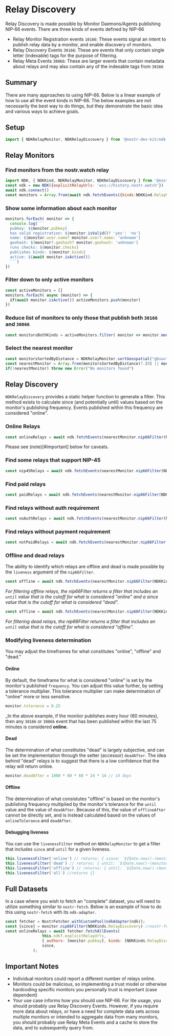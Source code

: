 # Relay Discovery 
Relay Discovery is made possible by Monitor Daemons/Agents publishing NIP-66 events. There are three kinds of events defined by NIP-66
- Relay Monitor Registration events `10166`: These events signal an intent to publish relay data by a monitor, and enable discovery of monitors.
- Relay Discovery Events `30166`: These are events that only contain single letter (indexable) tags for the purpose of filtering.
- Relay Meta Events `30066`: These are larger events that contain metadata about relays and may also contain any of the indexable tags from `30166` 

## Summary 
There are many approaches to using NIP-66. Below is a linear example of how to use all the event kinds in NIP-66. The below examples are not necessarily the best way to do things, but they demonstrate the basic idea and various ways to achieve goals. 

## Setup 
```js
import { NDKRelayMonitor, NDKRelayDiscovery } from '@nostr-dev-kit/ndk'
```

## Relay Monitors

### Find monitors from the nostr.watch relay
```js
import NDK, { NDKKind, NDKRelayMonitor, NDKRelayDiscovery } from '@nostr-dev-kit/ndk'
const ndk = new NDK({explicitRelayUrls: 'wss://history.nostr.watch'})
await ndk.connect()
const monitors = Array.from(await ndk.fetchEvents({kinds:NDKKind.RelayMonitor})).map(e => NDKRelayMonitor.from(e))
```

### Show some information about each monitor
```js
monitors.forEach( monitor => {
  console.log(```
  pubkey: ${monitor.pubkey}
  has valid registration: ${monitor.isValid()? 'yes': 'no'}
  name: ${monitor.user.name? monitor.user?.name: 'unknown'}
  geohash: ${monitor?.geohash? monitor.geohash: 'unknown'}
  runs checks: ${monitor.checks}
  publishes kinds: ${monitor.kinds}
  active: ${await monitor.isActive()}
  ```)
})
```

### Filter down to only active monitors 
```js
const activeMonitors = [] 
monitors.forEach( async (monitor) => {
  if(await monitor.isActive()) activeMonitors.push(monitor)
})
```

### Reduce list of monitors to only those that publish both `30166` and `30066`
```js
const monitorsBothKinds = activeMonitors.filter( monitor => monitor.meetsCriterias({kinds: [30166,30066], checks:['geo', 'nip11', 'rtt']}))
```

### Select the nearest monitor 
```js
const monitorsSortedByDistance = NDKRelayMonitor.sortGeospatial("gbsuv", new Set(monitorsBothKinds))
const nearestMonitor = Array.from(monitorsSortedByDistance)?.[0] || monitors?.[0] || null
if(!nearestMonitor) throw new Error("No monitors found")  
```

## Relay Discovery
`NDKRelayDiscovery` provides a static helper function to generate a filter. This method exists to calculate since (and potentially until) values based on the monitor's publishing frequency. Events published within this frequency are considered "online".

### Online Relays 
```js
const onlineRelays = await ndk.fetchEvents(nearestMonitor.nip66Filter(NDKKinds.RelayDiscovery))
```
Please see (note)[#important] below for caveats. 

### Find some relays that support NIP-45
```js
const nip45Relays = await ndk.fetchEvents(nearestMonitor.nip66Filter(NDKKinds.RelayDiscovery, { "#N": ["45"] }))
```

### Find paid relays 
```js
const paidRelays = await ndk.fetchEvents(nearestMonitor.nip66Filter(NDKKinds.RelayDiscovery, { "#R": ["payment"] }))
```

### Find relays without auth requirement
```js
const noAuthRelays = await ndk.fetchEvents(nearestMonitor.nip66Filter(NDKKinds.RelayDiscovery, { "#R": ["!auth"] }))
```

### Find relays without payment requirement
```js
const notPaidRelays = await ndk.fetchEvents(nearestMonitor.nip66Filter(NDKKinds.RelayDiscovery, { "#R": ["!payment"] }))
```

### Offline and dead relays 
The ability to identify which relays are offline and dead is made possible by the `liveness` argument of the `nip66Filter`. 

```js
const offline = await ndk.fetchEvents(nearestMonitor.nip66Filter(NDKKinds.RelayDiscovery, undefined, undefined, "offline"))
```
_For filtering offline relays, the nip66Filter returns a filter that includes an `until` value that is the cutoff for what is considered "online" and a since value that is the cutoff for what is considered "dead"._

```js
const offline = await ndk.fetchEvents(nearestMonitor.nip66Filter(NDKKinds.RelayDiscovery, undefined, undefined, "dead"))
```
_For filtering dead relays, the nip66Filter returns a filter that includes an `until` value that is the cutoff for what is considered "offline"._

### Modifying liveness determination 
You may adjust the timeframes for what constitutes "online", "offline" and "dead." 

#### Online
By default, the timeframe for what is considered "online" is set by the monitor's published `frequency`. You can adjust this value further, by setting a tolerance multiplier. This tolerance multiplier can make determination of "online" more or less sensitive. 

```js
monitor.tolerance = 0.25 
```
_In the above example, if the monitor publishes every hour (60 minutes), then any `30166` or `30066` event that has been published within the last 75 minutes is considered **online.**

#### Dead 
The determination of what constitutes "dead" is largely subjective, and can be set the implementation through the setter (accessor) `deadAfter`. The idea behind "dead" relays is to suggest that there is a low confidence that the relay will return online. 

```js
monitor.deadAfter = 1000 * 60 * 60 * 24 * 14 // 14 days
```

#### Offline 
The determination of what consistutes "offline" is based on the monitor's publishing frequency multiplied by the monitor's tolerance for the `until` value and the value of `deadAfter`. Because of this, the value of `offlineAfter` cannot be directly set, and is instead calculated based on the values of `onlineTolerance` and `deadAfter`. 

#### Debugging liveness 
You can use the `livenessFilter` method on `NDKRelayMonitor` to get a filter that includes `since` and `until` for a given liveness. 

```js
this.livenessFilter('online') // returns: { since: `${Date.now()-(monitor.frequency*monitor.tolerance)}` }
this.livenessFilter('dead') // returns: { until: `${Date.now()-(monitor.deadAfter)}` }
this.livenessFilter('offline') // returns: { until: `${Date.now()-(monitor.frequency*monitor.tolerance)}`, since: `${Date.now()-(monitor.deadAfter)}`  }
this.livenessFilter('all') //returns {}
```

## Full Datasets
In a case where you wish to fetch an "complete" dataset, you will need to utilize something similar to `nostr-fetch`. Below is an example of how to do this using `nostr-fetch` with its `ndk-adapter`. 

```js
const fetcher = NostrFetcher.withCustomPool(ndkAdapter(ndk));
const {since} = monitor.nip66Filter(NDKKinds.RelayDiscovery) //nostr-fetch accepts since and until as a separate parameter instead of in the filter.
const onlineRelays = await fetcher.fetchAllEvents(
                this.ndk?.explicitRelayUrls,
                { authors: [monitor.pubkey], kinds: [NDKKinds.RelayDiscovery] },
                since,
            );
```

<a name="important"></a>
## Important Notes
- Individual monitors could report a different number of relays online. 
- Monitors could be malicious, so implementing a trust model or otherwise hardcoding specific monitors you personally trust is important (case dependent)
- Your use case informs how you should use NIP-66. For lite usage, you should probably use Relay Discovery Events. However, if you require more data about relays, or have a need for complete data sets across multiple monitors or intended to aggregate data from many monitors, you should probably use Relay Meta Events and a cache to store the data, and to subsequently query from. 